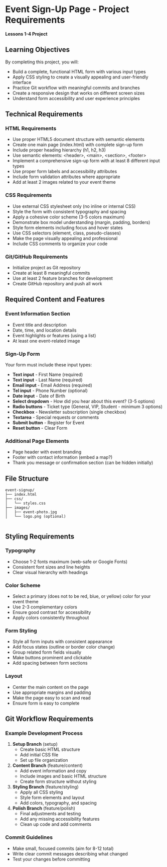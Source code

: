 # **Event Sign-Up Page \- Project Requirements**

**Lessons 1-4 Project**

## **Learning Objectives**

By completing this project, you will:

- Build a complete, functional HTML form with various input types
- Apply CSS styling to create a visually appealing and user-friendly interface
- Practice Git workflow with meaningful commits and branches
- Create a responsive design that works on different screen sizes
- Understand form accessibility and user experience principles

## **Technical Requirements**

### **HTML Requirements**

- Use proper HTML5 document structure with semantic elements
- Create one main page (index.html) with complete sign-up form
- Include proper heading hierarchy (h1, h2, h3)
- Use semantic elements: \<header\>, \<main\>, \<section\>, \<footer\>
- Implement a comprehensive sign-up form with at least 8 different input types
- Use proper form labels and accessibility attributes
- Include form validation attributes where appropriate
- Add at least 2 images related to your event theme

###

###

### **CSS Requirements**

- Use external CSS stylesheet only (no inline or internal CSS)
- Style the form with consistent typography and spacing
- Apply a cohesive color scheme (3-5 colors maximum)
- Demonstrate box model understanding (margin, padding, borders)
- Style form elements including focus and hover states
- Use CSS selectors (element, class, pseudo-classes)
- Make the page visually appealing and professional
- Include CSS comments to organize your code

### **Git/GitHub Requirements**

- Initialize project as Git repository
- Create at least 8 meaningful commits
- Use at least 2 feature branches for development
- Create GitHub repository and push all work

## **Required Content and Features**

### **Event Information Section**

- Event title and description
- Date, time, and location details
- Event highlights or features (using a list)
- At least one event-related image

###

###

###

###

### **Sign-Up Form**

Your form must include these input types:

- **Text input** \- First Name (required)
- **Text input** \- Last Name (required)
- **Email input** \- Email Address (required)
- **Tel input** \- Phone Number (optional)
- **Date input** \- Date of Birth
- **Select dropdown** \- How did you hear about this event? (3-5 options)
- **Radio buttons** \- Ticket type (General, VIP, Student \- minimum 3 options)
- **Checkbox** \- Newsletter subscription (single checkbox)
- **Textarea** \- Special requests or comments
- **Submit button** \- Register for Event
- **Reset button** \- Clear Form

### **Additional Page Elements**

- Page header with event branding
- Footer with contact information (embed a map?)
- Thank you message or confirmation section (can be hidden initially)

## **File Structure**

```
event-signup/
├── index.html
├── css/
│   └── styles.css
├── images/
│   ├── event-photo.jpg
│   └── logo.png (optional)


```

## **Styling Requirements**

### **Typography**

- Choose 1-2 fonts maximum (web-safe or Google Fonts)
- Consistent font sizes and line heights
- Clear visual hierarchy with headings

### **Color Scheme**

- Select a primary (does not to be red, blue, or yellow) color for your event theme
- Use 2-3 complementary colors
- Ensure good contrast for accessibility
- Apply colors consistently throughout

### **Form Styling**

- Style all form inputs with consistent appearance
- Add focus states (outline or border color change)
- Group related form fields visually
- Make buttons prominent and clickable
- Add spacing between form sections

### **Layout**

- Center the main content on the page
- Use appropriate margins and padding
- Make the page easy to scan and read
- Ensure form is easy to complete

##

##

## **Git Workflow Requirements**

### **Example Development Process**

1. **Setup Branch** (setup)
   - Create basic HTML structure
   - Add initial CSS file
   - Set up file organization
2. **Content Branch** (feature/content)
   - Add event information and copy
   - Include images and basic HTML structure
   - Create form structure without styling
3. **Styling Branch** (feature/styling)
   - Apply all CSS styling
   - Style form elements and layout
   - Add colors, typography, and spacing
4. **Polish Branch** (feature/polish)
   - Final adjustments and testing
   - Add any missing accessibility features
   - Clean up code and add comments

### **Commit Guidelines**

- Make small, focused commits (aim for 8-12 total)
- Write clear commit messages describing what changed
- Test your changes before committing
